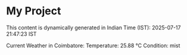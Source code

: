 # My Project

This content is dynamically generated in Indian Time (IST): 2025-07-17 21:47:23 IST


Current Weather in Coimbatore:
Temperature: 25.88 °C
Condition: mist

